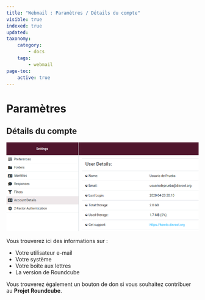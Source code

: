 ```yaml
---
title: "Webmail : Paramètres / Détails du compte"
visible: true
indexed: true
updated:
taxonomy:
    category:
        - docs
    tags:
        - webmail
page-toc:
    active: true
---
```


# Paramètres

## Détails du compte

![Détails du compte](en/set_account.png)

Vous trouverez ici des informations sur :
  - Votre utilisateur e-mail
  - Votre système
  - Votre boîte aux lettres
  - La version de Roundcube

Vous trouverez également un bouton de don si vous souhaitez contribuer au **Projet Roundcube**.
